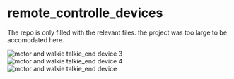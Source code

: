 # remote_controlle_devices
The repo is only filled with the relevant files.
the project was too large to be accomodated here.

![motor and walkie talkie_end device 3](https://user-images.githubusercontent.com/85989401/135725787-e73e49bf-c138-4f7b-b6e5-354a9561fa14.png)
![motor and walkie talkie_end device 4](https://user-images.githubusercontent.com/85989401/135725791-14faa6c0-72b4-43ca-ad5e-9af9c28652cd.png)
![motor and walkie talkie_end device](https://user-images.githubusercontent.com/85989401/135725792-cb4281fb-d12e-46d7-a381-50e4b849da16.png)
